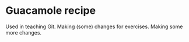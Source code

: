 # Guacamole recipe

Used in teaching Git.
Making (some) changes for exercises.
Making some more changes.
